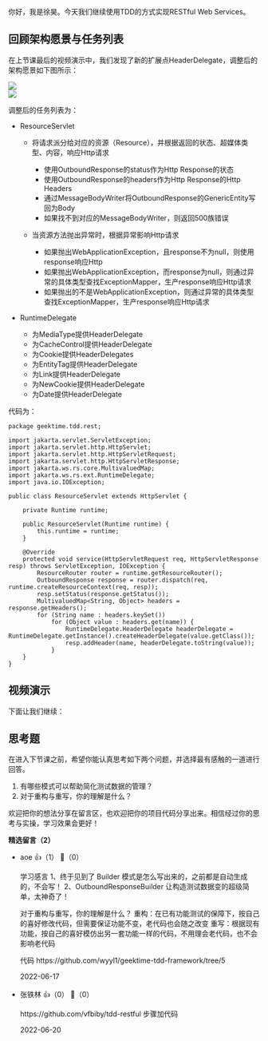 你好，我是徐昊。今天我们继续使用TDD的方式实现RESTful Web Services。

## 回顾架构愿景与任务列表

在上节课最后的视频演示中，我们发现了新的扩展点HeaderDelegate，调整后的架构愿景如下图所示：

![](https://static001.geekbang.org/resource/image/ed/2e/ed95e0629105b3fe661590be6ab4af2e.jpg?wh=2284x1285)  
![](https://static001.geekbang.org/resource/image/aa/56/aacdc2230e337d593308c0184b799956.jpg?wh=2284x1285)

调整后的任务列表为：

- ResourceServlet
  
  - 将请求派分给对应的资源（Resource），并根据返回的状态、超媒体类型、内容，响应Http请求
    
    - 使用OutboundResponse的status作为Http Response的状态
    - 使用OutboundResponse的headers作为Http Response的Http Headers
    - 通过MessageBodyWriter将OutboundResponse的GenericEntity写回为Body
    - 如果找不到对应的MessageBodyWriter，则返回500族错误
  - 当资源方法抛出异常时，根据异常影响Http请求
    
    - 如果抛出WebApplicationException，且response不为null，则使用response响应Http
    - 如果抛出WebApplicationException，而response为null，则通过异常的具体类型查找ExceptionMapper，生产response响应Http请求
    - 如果抛出的不是WebApplicationException，则通过异常的具体类型查找ExceptionMapper，生产response响应Http请求
- RuntimeDelegate
  
  - 为MediaType提供HeaderDelegate
  - 为CacheControl提供HeaderDelegate
  - 为Cookie提供HeaderDelegates
  - 为EntityTag提供HeaderDelegate
  - 为Link提供HeaderDelegate
  - 为NewCookie提供HeaderDelegate
  - 为Date提供HeaderDelegate

代码为：

```
package geektime.tdd.rest;

import jakarta.servlet.ServletException;
import jakarta.servlet.http.HttpServlet;
import jakarta.servlet.http.HttpServletRequest;
import jakarta.servlet.http.HttpServletResponse;
import jakarta.ws.rs.core.MultivaluedMap;
import jakarta.ws.rs.ext.RuntimeDelegate;
import java.io.IOException;

public class ResourceServlet extends HttpServlet {

    private Runtime runtime;
    
    public ResourceServlet(Runtime runtime) {
        this.runtime = runtime;
    }
    
    @Override
    protected void service(HttpServletRequest req, HttpServletResponse resp) throws ServletException, IOException {
        ResourceRouter router = runtime.getResourceRouter();
        OutboundResponse response = router.dispatch(req, runtime.createResourceContext(req, resp));
        resp.setStatus(response.getStatus());
        MultivaluedMap<String, Object> headers = response.getHeaders();
        for (String name : headers.keySet())
            for (Object value : headers.get(name)) {
                RuntimeDelegate.HeaderDelegate headerDelegate = RuntimeDelegate.getInstance().createHeaderDelegate(value.getClass());
                resp.addHeader(name, headerDelegate.toString(value));
            }
    }
}
```

## 视频演示

下面让我们继续：

## 思考题

在进入下节课之前，希望你能认真思考如下两个问题，并选择最有感触的一道进行回答。

1. 有哪些模式可以帮助简化测试数据的管理？
2. 对于重构与重写，你的理解是什么？

欢迎把你的想法分享在留言区，也欢迎把你的项目代码分享出来。相信经过你的思考与实操，学习效果会更好！
<div><strong>精选留言（2）</strong></div><ul>
<li><span>aoe</span> 👍（1） 💬（0）<p>学习感言
1、终于见到了 Builder 模式是怎么写出来的，之前都是自动生成的，不会写！
2、OutboundResponseBuilder 让构造测试数据变的超级简单，太神奇了！

对于重构与重写，你的理解是什么？
重构：在已有功能测试的保障下，按自己的喜好修改代码，但需要保证功能不变，老代码也会随之改变
重写：根据现有功能，按自己的喜好模仿出另一套功能一样的代码，不用理会老代码，也不会影响老代码

代码 https:&#47;&#47;github.com&#47;wyyl1&#47;geektime-tdd-framework&#47;tree&#47;5</p>2022-06-17</li><br/><li><span>张铁林</span> 👍（0） 💬（0）<p>https:&#47;&#47;github.com&#47;vfbiby&#47;tdd-restful
步骤加代码</p>2022-06-20</li><br/>
</ul>